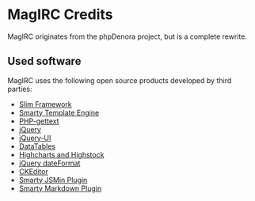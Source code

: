 MagIRC Credits
==============
MagIRC originates from the phpDenora project, but is a complete rewrite.

Used software
-------------
MagIRC uses the following open source products developed by third parties:

* [Slim Framework](http://www.slimframework.com)
* [Smarty Template Engine](http://www.smarty.net)
* [PHP-gettext](https://launchpad.net/php-gettext/)
* [jQuery](http://www.jquery.com)
* [jQuery-UI](http://www.jqueryui.com)
* [DataTables](http://www.datatables.net)
* [Highcharts and Highstock](http://www.highcharts.com)
* [jQuery dateFormat](https://github.com/phstc/jquery-dateFormat)
* [CKEditor](http://www.ckeditor.com)
* [Smarty JSMin Plugin](http://www.nsmith.me.uk/jsmin-smarty-wrapper/)
* [Smarty Markdown Plugin](http://michelf.com/projects/php-markdown/)
